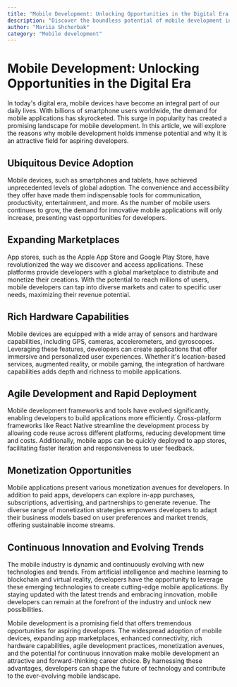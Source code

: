 ```yaml
---
title: "Mobile Development: Unlocking Opportunities in the Digital Era."
description: "Discover the boundless potential of mobile development in the digital era, where innovation meets global marketplaces, rich hardware capabilities, and agile deployment. Shape the future of technology today!"
author: "Mariia Shcherbak"
category: "Mobile development"
---
```


# Mobile Development: Unlocking Opportunities in the Digital Era

In today's digital era, mobile devices have become an integral part of our daily lives. With billions of smartphone users worldwide, the demand for mobile applications has skyrocketed. This surge in popularity has created a promising landscape for mobile development. In this article, we will explore the reasons why mobile development holds immense potential and why it is an attractive field for aspiring developers.

## Ubiquitous Device Adoption

Mobile devices, such as smartphones and tablets, have achieved unprecedented levels of global adoption. The convenience and accessibility they offer have made them indispensable tools for communication, productivity, entertainment, and more. As the number of mobile users continues to grow, the demand for innovative mobile applications will only increase, presenting vast opportunities for developers.

## Expanding Marketplaces

App stores, such as the Apple App Store and Google Play Store, have revolutionized the way we discover and access applications. These platforms provide developers with a global marketplace to distribute and monetize their creations. With the potential to reach millions of users, mobile developers can tap into diverse markets and cater to specific user needs, maximizing their revenue potential.

## Rich Hardware Capabilities

Mobile devices are equipped with a wide array of sensors and hardware capabilities, including GPS, cameras, accelerometers, and gyroscopes. Leveraging these features, developers can create applications that offer immersive and personalized user experiences. Whether it's location-based services, augmented reality, or mobile gaming, the integration of hardware capabilities adds depth and richness to mobile applications.

## Agile Development and Rapid Deployment

Mobile development frameworks and tools have evolved significantly, enabling developers to build applications more efficiently. Cross-platform frameworks like React Native streamline the development process by allowing code reuse across different platforms, reducing development time and costs. Additionally, mobile apps can be quickly deployed to app stores, facilitating faster iteration and responsiveness to user feedback.

## Monetization Opportunities

Mobile applications present various monetization avenues for developers. In addition to paid apps, developers can explore in-app purchases, subscriptions, advertising, and partnerships to generate revenue. The diverse range of monetization strategies empowers developers to adapt their business models based on user preferences and market trends, offering sustainable income streams.

## Continuous Innovation and Evolving Trends

The mobile industry is dynamic and continuously evolving with new technologies and trends. From artificial intelligence and machine learning to blockchain and virtual reality, developers have the opportunity to leverage these emerging technologies to create cutting-edge mobile applications. By staying updated with the latest trends and embracing innovation, mobile developers can remain at the forefront of the industry and unlock new possibilities.

Mobile development is a promising field that offers tremendous opportunities for aspiring developers. The widespread adoption of mobile devices, expanding app marketplaces, enhanced connectivity, rich hardware capabilities, agile development practices, monetization avenues, and the potential for continuous innovation make mobile development an attractive and forward-thinking career choice. By harnessing these advantages, developers can shape the future of technology and contribute to the ever-evolving mobile landscape.
